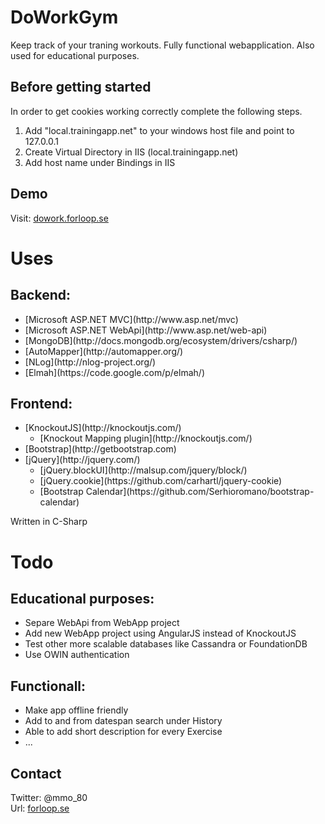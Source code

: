 # DoWorkGym #
Keep track of your traning workouts. Fully functional webapplication. Also used for educational purposes.


## Before getting started ##
In order to get cookies working correctly complete the following steps. <br />
1. Add "local.trainingapp.net" to your windows host file and point to 127.0.0.1<br />
2. Create Virtual Directory in IIS (local.trainingapp.net)<br />
3. Add host name under Bindings in IIS


## Demo ##
Visit: [dowork.forloop.se](http://dowork.forloop.se/)


# Uses #
## Backend: ##
<ul>
    <li>[Microsoft ASP.NET MVC](http://www.asp.net/mvc)</li>
    <li>[Microsoft ASP.NET WebApi](http://www.asp.net/web-api)</li>
    <li>[MongoDB](http://docs.mongodb.org/ecosystem/drivers/csharp/)</li>
    <li>[AutoMapper](http://automapper.org/)</li>
    <li>[NLog](http://nlog-project.org/)</li>
    <li>[Elmah](https://code.google.com/p/elmah/)</li>
</ul>


## Frontend: ##
<ul>
    <li>
        [KnockoutJS](http://knockoutjs.com/)
        <ul>
            <li>[Knockout Mapping plugin](http://knockoutjs.com/)</li>
        </ul>
    </li>
    <li>[Bootstrap](http://getbootstrap.com)</li>
    <li>
        [jQuery](http://jquery.com/)
        <ul>
            <li>[jQuery.blockUI](http://malsup.com/jquery/block/)</li>
            <li>[jQuery.cookie](https://github.com/carhartl/jquery-cookie)</li>
            <li>[Bootstrap Calendar](https://github.com/Serhioromano/bootstrap-calendar)</li>
        </ul>
    </li>
</ul>

Written in C-Sharp


# Todo #
## Educational purposes: ##
<ul>
    <li>Separe WebApi from WebApp project</li>
    <li>Add new WebApp project using AngularJS instead of KnockoutJS</li>
    <li>Test other more scalable databases like Cassandra or FoundationDB</li>
    <li>Use OWIN authentication</li>
</ul>


## Functionall: ##
<ul>
    <li>Make app offline friendly</li>
    <li>Add to and from datespan search under History</li>
    <li>Able to add short description for every Exercise</li>
    <li>...</li>
</ul>


## Contact ##
Twitter: @mmo_80<br>
Url: [forloop.se](http://forloop.se)